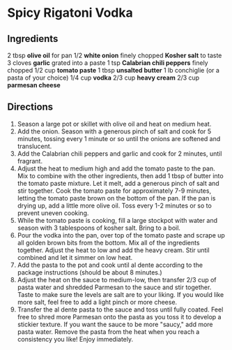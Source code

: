 # Spicy Rigatoni Vodka

## Ingredients

2 tbsp __olive oil__ for pan
1/2 __white onion__ finely chopped
__Kosher salt__ to taste
3 cloves __garlic__ grated into a paste
1 tsp __Calabrian chili peppers__ finely chopped
1/2 cup __tomato paste__
1 tbsp __unsalted butter__
1 lb conchiglie (or a pasta of your choice)
1/4 cup __vodka__
2/3 cup __heavy cream__
2/3 cup __parmesan cheese__

## Directions

1. Season a large pot or skillet with olive oil and heat on medium heat.
1. Add the onion. Season with a generous pinch of salt and cook for 5 minutes, tossing every 1 minute or so until the onions are softened and translucent.
1. Add the Calabrian chili peppers and garlic and cook for 2 minutes, until fragrant.
1. Adjust the heat to medium high and add the tomato paste to the pan. Mix to combine with the other ingredients, then add 1 tbsp of butter into the tomato paste mixture. Let it melt, add a generous pinch of salt and stir together. Cook the tomato paste for approximately 7-9 minutes, letting the tomato paste brown on the bottom of the pan. If the pan is drying up, add a little more olive oil. Toss every 1-2 minutes or so to prevent uneven cooking.
1. While the tomato paste is cooking, fill a large stockpot with water and season with 3 tablespoons of kosher salt. Bring to a boil.
1. Pour the vodka into the pan, over top of the tomato paste and scrape up all golden brown bits from the bottom. Mix all of the ingredients together. Adjust the heat to low and add the heavy cream. Stir until combined and let it simmer on low heat.
1. Add the pasta to the pot and cook until al dente according to the package instructions (should be about 8 minutes.)
1. Adjust the heat on the sauce to medium-low, then transfer 2/3 cup of pasta water and shredded Parmesan to the sauce and stir together. Taste to make sure the levels are salt are to your liking. If you would like more salt, feel free to add a light pinch or more cheese.
1. Transfer the al dente pasta to the sauce and toss until fully coated. Feel free to shred more Parmesan onto the pasta as you toss it to develop a stickier texture. If you want the sauce to be more "saucy," add more pasta water. Remove the pasta from the heat when you reach a consistency you like! Enjoy immediately.
